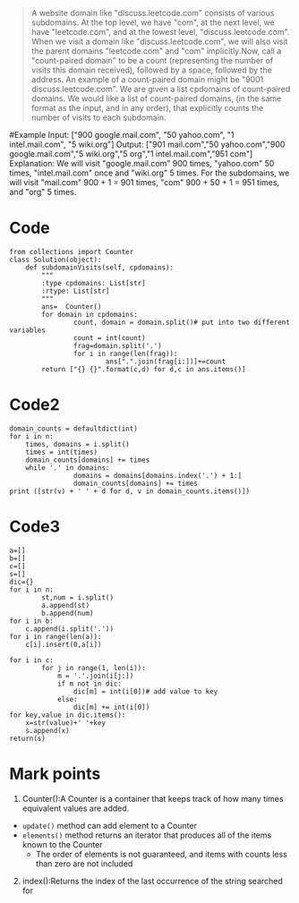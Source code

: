 >A website domain like "discuss.leetcode.com" consists of various subdomains. At the top level, we have "com", at the next level, we have "leetcode.com", and at the lowest level, "discuss.leetcode.com". When we visit a domain like "discuss.leetcode.com", we will also visit the parent domains "leetcode.com" and "com" implicitly.Now, call a "count-paired domain" to be a count (representing the number of visits this domain received), followed by a space, followed by the address. An example of a count-paired domain might be "9001 discuss.leetcode.com". We are given a list cpdomains of count-paired domains. We would like a list of count-paired domains, (in the same format as the input, and in any order), that explicitly counts the number of visits to each subdomain.

#Example
Input: 
["900 google.mail.com", "50 yahoo.com", "1 intel.mail.com", "5 wiki.org"]
Output: 
["901 mail.com","50 yahoo.com","900 google.mail.com","5 wiki.org","5 org","1 intel.mail.com","951 com"]
Explanation: 
We will visit "google.mail.com" 900 times, "yahoo.com" 50 times, "intel.mail.com" once and "wiki.org" 5 times. For the subdomains, we will visit "mail.com" 900 + 1 = 901 times, "com" 900 + 50 + 1 = 951 times, and "org" 5 times.

# Code
```
from collections import Counter
class Solution(object):
    def subdomainVisits(self, cpdomains):
        """
        :type cpdomains: List[str]
        :rtype: List[str]
        """
        ans=  Counter()
        for domain in cpdomains:
                count, domain = domain.split()# put into two different variables
                count = int(count)
                frag=domain.split('.')
                for i in range(len(frag)):
                        ans[".".join(frag[i:])]+=count
        return ["{} {}".format(c,d) for d,c in ans.items()]
```
# Code2
```
domain_counts = defaultdict(int)
for i in n:
    times, domains = i.split()
    times = int(times)
    domain_counts[domains] += times
    while '.' in domains:
                domains = domains[domains.index('.') + 1:]
                domain_counts[domains] += times
print ([str(v) + ' ' + d for d, v in domain_counts.items()])
```
# Code3
```
a=[]
b=[]
c=[]
s=[]
dic={}
for i in n:
        st,num = i.split()
        a.append(st)
        b.append(num)
for i in b:
    c.append(i.split('.'))
for i in range(len(a)):
    c[i].insert(0,a[i])

for i in c:
        for j in range(1, len(i)):
            m = '.'.join(i[j:])
            if m not in dic:
                dic[m] = int(i[0])# add value to key
            else:
                dic[m] += int(i[0])
for key,value in dic.items():
    x=str(value)+' '+key
    s.append(x)
return(s)
```

# Mark points
1. Counter():A Counter is a container that keeps track of how many times equivalent values are added. 
  * `update()` method can add element to a Counter
  * `elements()` method returns an iterator that produces all of the items known to the Counter
    * The order of elements is not guaranteed, and items with counts less than zero are not included
2. index():Returns the index of the last occurrence of the string searched for

